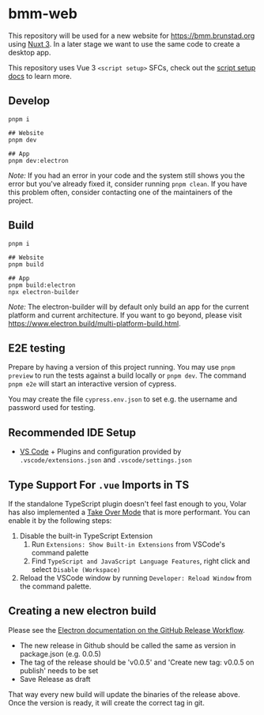 # bmm-web

This repository will be used for a new website for https://bmm.brunstad.org using [Nuxt 3](https://nuxt.com/docs/getting-started/introduction).
In a later stage we want to use the same code to create a desktop app.

This repository uses Vue 3 `<script setup>` SFCs, check out the [script setup docs](https://v3.vuejs.org/api/sfc-script-setup.html#sfc-script-setup) to learn more.

## Develop

```
pnpm i

## Website
pnpm dev

## App
pnpm dev:electron
```

_Note:_ If you had an error in your code and the system still shows you the error but you've already fixed it, consider running `pnpm clean`. If you have this problem often, consider contacting one of the maintainers of the project.

## Build

```
pnpm i

## Website
pnpm build

## App
pnpm build:electron
npx electron-builder
```

_Note:_ The electron-builder will by default only build an app for the current platform and current architecture. If you want to go beyond, please visit https://www.electron.build/multi-platform-build.html.

## E2E testing

Prepare by having a version of this project running. You may use `pnpm preview` to run the tests against a build locally or `pnpm dev`. The command `pnpm e2e` will start an interactive version of cypress.

You may create the file `cypress.env.json` to set e.g. the username and password used for testing.

## Recommended IDE Setup

- [VS Code](https://code.visualstudio.com/) + Plugins and configuration provided by `.vscode/extensions.json` and `.vscode/settings.json`

## Type Support For `.vue` Imports in TS

If the standalone TypeScript plugin doesn't feel fast enough to you, Volar has also implemented a [Take Over Mode](https://github.com/johnsoncodehk/volar/discussions/471#discussioncomment-1361669) that is more performant. You can enable it by the following steps:

1. Disable the built-in TypeScript Extension
   1. Run `Extensions: Show Built-in Extensions` from VSCode's command palette
   2. Find `TypeScript and JavaScript Language Features`, right click and select `Disable (Workspace)`
2. Reload the VSCode window by running `Developer: Reload Window` from the command palette.

## Creating a new electron build

Please see the [Electron documentation on the GitHub Release Workflow](https://www.electron.build/configuration/publish.html#recommended-github-releases-workflow).

- The new release in Github should be called the same as version in package.json (e.g. 0.0.5)
- The tag of the release should be 'v0.0.5' and 'Create new tag: v0.0.5 on publish' needs to be set
- Save Release as draft

That way every new build will update the binaries of the release above. Once the version is ready, it will create the correct tag in git.
